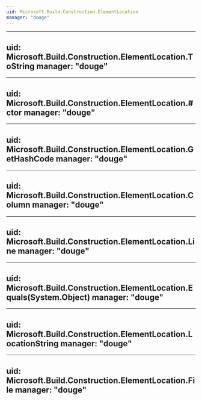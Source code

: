```yaml
---
uid: Microsoft.Build.Construction.ElementLocation
manager: "douge"
---
```


---
uid: Microsoft.Build.Construction.ElementLocation.ToString
manager: "douge"
---

---
uid: Microsoft.Build.Construction.ElementLocation.#ctor
manager: "douge"
---

---
uid: Microsoft.Build.Construction.ElementLocation.GetHashCode
manager: "douge"
---

---
uid: Microsoft.Build.Construction.ElementLocation.Column
manager: "douge"
---

---
uid: Microsoft.Build.Construction.ElementLocation.Line
manager: "douge"
---

---
uid: Microsoft.Build.Construction.ElementLocation.Equals(System.Object)
manager: "douge"
---

---
uid: Microsoft.Build.Construction.ElementLocation.LocationString
manager: "douge"
---

---
uid: Microsoft.Build.Construction.ElementLocation.File
manager: "douge"
---
